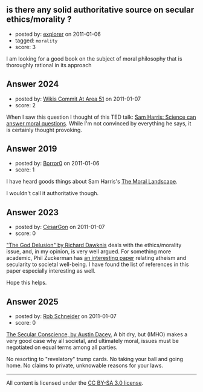 ## is there any solid authoritative source on secular ethics/morality ?

- posted by: [explorer](https://stackexchange.com/users/-1/695-explorer) on 2011-01-06
- tagged: `morality`
- score: 3

I am looking for a good book on the subject of moral philosophy that is thoroughly rational in its approach


## Answer 2024

- posted by: [Wikis Commit At Area 51](https://stackexchange.com/users/-1/638-wikis-commit-at-area-51) on 2011-01-07
- score: 2

<p>When I saw this question I thought of this TED talk: <a href="http://www.ted.com/talks/lang/eng/sam_harris_science_can_show_what_s_right.html" rel="nofollow">Sam Harris: Science can answer moral questions</a>. While I'm not convinced by everything he says, it is certainly thought provoking.</p>



## Answer 2019

- posted by: [Borror0](https://stackexchange.com/users/-1/484-borror0) on 2011-01-06
- score: 1

<p>I have heard goods things about Sam Harris's <a href="http://rads.stackoverflow.com/amzn/click/1439171211" rel="nofollow">The Moral Landscape</a>. </p>

<p>I wouldn't call it authoritative though.</p>



## Answer 2023

- posted by: [CesarGon](https://stackexchange.com/users/-1/80-cesargon) on 2011-01-07
- score: 0

<a href="http://en.wikipedia.org/wiki/The_god_delusion">"The God Delusion" by Richard Dawknis</a> deals with the ethics/morality issue, and, in my opinion, is very well argued. For something more academic, Phil Zuckerman has <a href="http://www.pitzer.edu/academics/faculty/zuckerman/Zuckerman_on_Atheism.pdf">an interesting paper</a> relating atheism and secularity to societal well-being. I have found the list of references in this paper especially interesting as well.

Hope this helps.


## Answer 2025

- posted by: [Rob Schneider](https://stackexchange.com/users/-1/149-rob-schneider) on 2011-01-07
- score: 0

<p><a href="http://rads.stackoverflow.com/amzn/click/1591026040" rel="nofollow">The Secular Conscience, by Austin Dacey.</a>  A bit dry, but (IMHO) makes a very good case why all societal, and ultimately moral, issues must be negotiated on equal terms among all parties. </p>

<p>No resorting to "revelatory" trump cards.  No taking your ball and going home.  No claims to private, unknowable reasons for your laws.</p>




---

All content is licensed under the [CC BY-SA 3.0 license](https://creativecommons.org/licenses/by-sa/3.0/).
